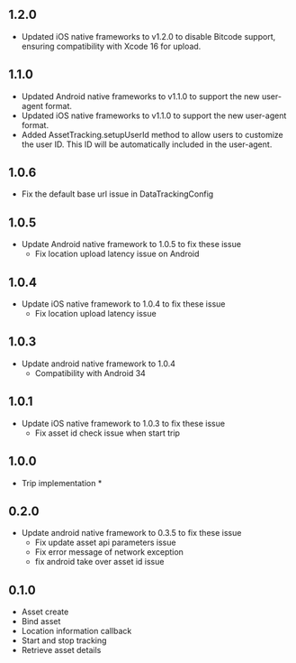 ## 1.2.0
* Updated iOS native frameworks to v1.2.0 to disable Bitcode support, ensuring compatibility with Xcode 16 for upload.

## 1.1.0
* Updated Android native frameworks to v1.1.0 to support the new user-agent format. 
* Updated iOS native frameworks to v1.1.0 to support the new user-agent format. 
* Added AssetTracking.setupUserId method to allow users to customize the user ID. This ID will be automatically included in the user-agent.

## 1.0.6
* Fix the default base url issue in DataTrackingConfig
  
## 1.0.5
* Update Android native framework to 1.0.5 to fix these issue
  * Fix location upload latency issue on Android

## 1.0.4
* Update iOS native framework to 1.0.4 to fix these issue
  * Fix location upload latency issue

## 1.0.3
* Update android native framework to 1.0.4
  * Compatibility with Android 34
## 1.0.1
* Update iOS native framework to 1.0.3 to fix these issue
    * Fix asset id check issue when start trip
## 1.0.0
* Trip implementation
  * 
## 0.2.0
* Update android native framework to 0.3.5 to fix these issue
    * Fix update asset api parameters issue
    * Fix error message of network exception
    * fix android take over asset id issue

## 0.1.0
* Asset create
* Bind asset
* Location information callback
* Start and stop tracking
* Retrieve asset details
